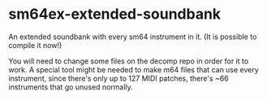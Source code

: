 # sm64ex-extended-soundbank
An extended soundbank with every sm64 instrument in it. (It is possible to compile it now!)

You will need to change some files on the decomp repo in order for it to work. A special tool might be needed to make m64 files that can use every instrument, since there's only up to 127 MIDI patches, there's ~66 instruments that go unused normally.
